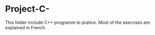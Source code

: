 # Project-C-
This folder include C++ programm to pratice.
Most of the exercises are explained in French.
